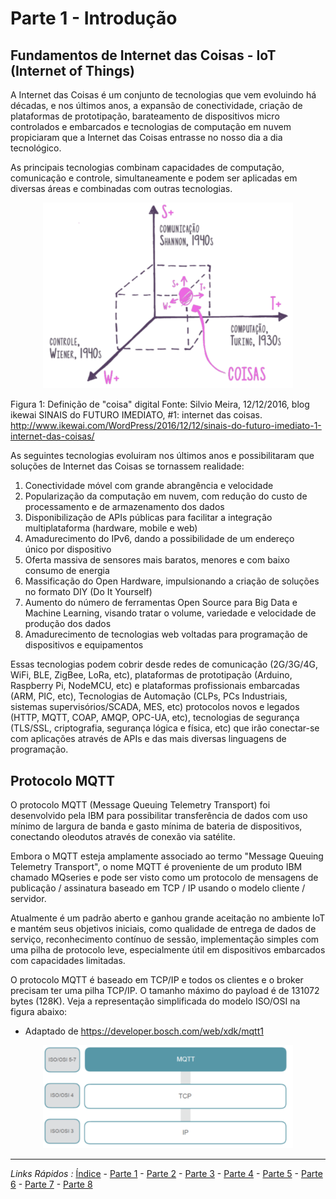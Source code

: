 # Parte 1 - Introdução

## Fundamentos de Internet das Coisas - IoT (Internet of Things)

A Internet das Coisas é um conjunto de tecnologias que vem evoluindo há décadas, e nos últimos anos, a expansão de conectividade, criação de plataformas de prototipação, barateamento de dispositivos micro controlados e embarcados e tecnologias de computação em nuvem propiciaram que a Internet das Coisas entrasse no nosso dia a dia tecnológico.

As principais tecnologias combinam capacidades de computação, comunicação e controle, simultaneamente e podem ser aplicadas em diversas áreas e combinadas com outras tecnologias.

<p align="center">
<img src="https://github.com/cesariojr/iotmeetup/blob/master/content/iot.png" width="400">
</p>

Figura 1: Definição de "coisa" digital
Fonte: Silvio Meira, 12/12/2016, blog ikewai
SINAIS do FUTURO IMEDIATO, #1: internet das coisas. http://www.ikewai.com/WordPress/2016/12/12/sinais-do-futuro-imediato-1-internet-das-coisas/

As seguintes tecnologias evoluiram nos últimos anos e possibilitaram que soluções de Internet das Coisas se tornassem realidade:
1. Conectividade móvel com grande abrangência e velocidade
2. Popularização da computação em nuvem, com redução do custo de processamento e de armazenamento dos dados
3. Disponibilização de APIs públicas para facilitar a integração multiplataforma (hardware, mobile e web)
4. Amadurecimento do IPv6, dando a possibilidade de um endereço único por dispositivo
5. Oferta massiva de sensores mais baratos, menores e com baixo consumo de energia
6. Massificação do Open Hardware, impulsionando a criação de soluções no formato DIY (Do It Yourself)
7. Aumento do número de ferramentas Open Source para Big Data e Machine Learning, visando tratar o volume, variedade e velocidade de produção dos dados
8. Amadurecimento de tecnologias web voltadas para programação de dispositivos e equipamentos

Essas tecnologias podem cobrir desde redes de comunicação (2G/3G/4G, WiFi, BLE, ZigBee, LoRa, etc), plataformas de prototipação (Arduino, Raspberry Pi, NodeMCU, etc) e plataformas profissionais embarcadas (ARM, PIC, etc), Tecnologias de Automação (CLPs, PCs Industriais, sistemas supervisórios/SCADA, MES, etc) protocolos novos e legados (HTTP, MQTT, COAP, AMQP, OPC-UA, etc), tecnologias de segurança (TLS/SSL, criptografia, segurança lógica e física, etc) que irão conectar-se com aplicações através de APIs e das mais diversas linguagens de programação.

## Protocolo MQTT

O protocolo MQTT (Message Queuing Telemetry Transport) foi desenvolvido pela IBM para possibilitar transferência de dados com uso mínimo de largura de banda e gasto mínima de bateria de dispositivos, conectando oleodutos através de conexão via satélite.

Embora o MQTT esteja amplamente associado ao termo "Message Queuing Telemetry Transport", o nome MQTT é proveniente de um produto IBM chamado MQseries e pode ser visto como um protocolo de mensagens de publicação / assinatura baseado em TCP / IP usando o modelo cliente / servidor.

Atualmente é um padrão aberto e ganhou grande aceitação no ambiente IoT e mantém seus objetivos iniciais, como qualidade de entrega de dados de serviço, reconhecimento contínuo de sessão, implementação simples com uma pilha de protocolo leve, especialmente útil em dispositivos embarcados com capacidades limitadas.

O protocolo MQTT é baseado em TCP/IP e todos os clientes e o broker precisam ter uma pilha TCP/IP. O tamanho máximo do payload é de 131072 bytes (128K). Veja a representação simplificada do modelo ISO/OSI na figura abaixo:

* Adaptado de https://developer.bosch.com/web/xdk/mqtt1

<p align="center">
<img src="https://github.com/cesariojr/iotmeetup/blob/master/content/mqtt.png" width="400">
</p>

***
*Links Rápidos :*
[Índice](https://github.com/cesariojr/iotmeetup/) - [Parte 1](/content/intro.md) - [Parte 2](/content/prereq.md) - [Parte 3](/content/boilerplate.md) - [Parte 4](/content/platform.md) - [Parte 5](/content/device.md) - [Parte 6](/content/view.md) - [Parte 7](/content/nodered.md) - [Parte 8](/content/next.md)

